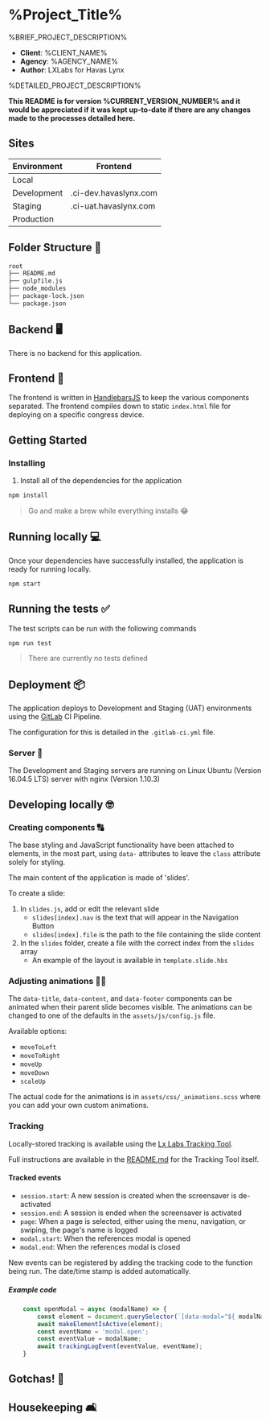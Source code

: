 # %Project_Title%

%BRIEF_PROJECT_DESCRIPTION%

- **Client**: %CLIENT_NAME%
- **Agency**: %AGENCY_NAME%
- **Author**: LXLabs for Havas Lynx

%DETAILED_PROJECT_DESCRIPTION%

**This README is for version %CURRENT_VERSION_NUMBER% and it would be appreciated if it was kept up-to-date if there are any changes made to the processes detailed here.**

## Sites

| Environment | Frontend              |
| ----------- | --------------------- |
| Local       |                       |
| Development | .ci-dev.havaslynx.com |
| Staging     | .ci-uat.havaslynx.com |
| Production  |                       |

## Folder Structure 📁

```bash
root
├── README.md
├── gulpfile.js
├── node_modules
├── package-lock.json
└── package.json
```

## Backend 🖥

There is no backend for this application.

## Frontend 📱

The frontend is written in [HandlebarsJS]() to keep the various components separated. 
The frontend compiles down to static `index.html` file for deploying on a specific congress device.

## Getting Started

### Installing

1. Install all of the dependencies for the application

```bash
npm install
```

> Go and make a brew while everything installs 😂

## Running locally 💻

Once your dependencies have successfully installed, the application is ready for running locally.

```bash
npm start
```

## Running the tests ✅

The test scripts can be run with the following commands

```bash
npm run test
```

> There are currently no tests defined

## Deployment 📦

The application deploys to Development and Staging (UAT) environments using the [GitLab](https://gitlab.havaslynx.com/) CI Pipeline.

The configuration for this is detailed in the `.gitlab-ci.yml` file.

### Server 👾

The Development and Staging servers are running on Linux Ubuntu (Version 16.04.5 LTS) server with nginx (Version 1.10.3)

## Developing locally 🤓

### Creating components 🔠

The base styling and JavaScript functionality have been attached to elements, in the most part, using `data-` attributes to leave the `class` attribute solely for styling.

The main content of the application is made of 'slides'.

To create a slide:

1. In `slides.js`, add or edit the relevant slide
    - `slides[index].nav` is the text that will appear in the Navigation Button
    - `slides[index].file` is the path to the file containing the slide content
1. In the `slides` folder, create a file with the correct index from the `slides` array
    - An example of the layout is available in `template.slide.hbs`

### Adjusting animations 🏃‍♀️

The `data-title`, `data-content`, and `data-footer` components can be animated when their parent slide becomes visible. The animations can be changed to one of the defaults in the `assets/js/config.js` file.

Available options:
- `moveToLeft`
- `moveToRight`
- `moveUp`
- `moveDown`
- `scaleUp`

The actual code for the animations is in `assets/css/_animations.scss` where you can add your own custom animations.

### Tracking

Locally-stored tracking is available using the [Lx Labs Tracking Tool](https://gitlab.havaslynx.com/lxlabs/tracking-tool).

Full instructions are available in the [README.md](https://gitlab.havaslynx.com/lxlabs/tracking-tool/blob/master/README.md) for the Tracking Tool itself.

#### Tracked events

- `session.start`: A new session is created when the screensaver is de-activated
- `session.end`: A session is ended when the screensaver is activated
- `page`: When a page is selected, either using the menu, navigation, or swiping, the page's name is logged
- `modal.start`: When the references modal is opened
- `modal.end`: When the references modal is closed

New events can be registered by adding the tracking code to the function being run. The date/time stamp is added automatically.

##### Example code
```js
    const openModal = async (modalName) => {
        const element = document.querySelector(`[data-modal="${ modalName }"]`);
        await makeElementIsActive(element);
        const eventName = 'modal.open';
        const eventValue = modalName;
        await trackingLogEvent(eventValue, eventName);
    }
```

## Gotchas! 🤔

## Housekeeping 🛋
